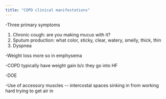 ```yaml
---
title: "COPD clinical manifestations"
---
```

-Three primary symptoms
1) Chronic cough: are you making mucus with it?
2) Sputum production: what color, sticky, clear, watery, smelly, thick, thin
3) Dyspnea

-Weight loss more so in emphysema

-COPD typically have weight gain b/c they go into HF

-DOE

-Use of accessory muscles -- intercostal spaces sinking in from working hard trying to get air in

